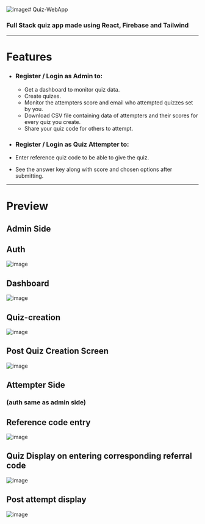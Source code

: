 ![image](https://github.com/apoorvapendse/Quiz-WebApp/assets/102853901/b98d7c20-713b-4f31-9181-e6c898cd4201)# Quiz-WebApp
### Full Stack quiz app made using React, Firebase and Tailwind 
<hr/>

# Features 
  - ### Register / Login as Admin to:
    - Get a dashboard to monitor quiz data.
    - Create quizes.
    - Monitor the attempters score and email who attempted quizzes set by you.
    - Download CSV file containing data of attempters and their scores for every quiz you create.
    - Share your quiz code for others to attempt.
      
  - ### Register / Login as Quiz Attempter to:
  -  Enter reference quiz code to be able to give the quiz.
  -  See the answer key along with score and chosen options after submitting.
<hr/>

# Preview
## Admin Side

## Auth
![image](https://github.com/apoorvapendse/Quiz-WebApp/assets/102853901/96c4c770-0aab-4ae9-8384-6fe85a1ae7fe)

## Dashboard
![image](https://github.com/apoorvapendse/Quiz-WebApp/assets/102853901/8da6a4af-506a-4f8c-be1b-b6f1af04d243)

## Quiz-creation
![image](https://github.com/apoorvapendse/Quiz-WebApp/assets/102853901/f61d5411-e0a6-4686-b65d-60fb8d58cb5e)

## Post Quiz Creation Screen
![image](https://github.com/apoorvapendse/Quiz-WebApp/assets/102853901/cf0038a8-0c07-4c3b-8e7d-1a84ad2e8035)


## Attempter Side
### (auth same as admin side)
## Reference code entry
![image](https://github.com/apoorvapendse/Quiz-WebApp/assets/102853901/31b88d97-ed7d-4373-9cb3-b92457d47f81)

## Quiz Display on entering corresponding referral code
![image](https://github.com/apoorvapendse/Quiz-WebApp/assets/102853901/11788996-af51-455e-a78b-f3155518700e)

## Post attempt display
![image](https://github.com/apoorvapendse/Quiz-WebApp/assets/102853901/e3f692f4-ff08-429f-bb22-1233ed63c23d)





    
